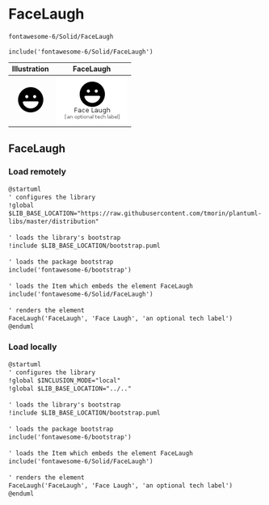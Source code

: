 # FaceLaugh


```text
fontawesome-6/Solid/FaceLaugh
```

```text
include('fontawesome-6/Solid/FaceLaugh')
```



| Illustration | FaceLaugh |
| :---: | :---: |
| ![illustration for Illustration](../../fontawesome-6/Solid/FaceLaugh.png) | ![illustration for FaceLaugh](../../fontawesome-6/Solid/FaceLaugh.Local.png) |




## FaceLaugh

### Load remotely
```plantuml
@startuml
' configures the library
!global $LIB_BASE_LOCATION="https://raw.githubusercontent.com/tmorin/plantuml-libs/master/distribution"

' loads the library's bootstrap
!include $LIB_BASE_LOCATION/bootstrap.puml

' loads the package bootstrap
include('fontawesome-6/bootstrap')

' loads the Item which embeds the element FaceLaugh
include('fontawesome-6/Solid/FaceLaugh')

' renders the element
FaceLaugh('FaceLaugh', 'Face Laugh', 'an optional tech label')
@enduml
```

### Load locally
```plantuml
@startuml
' configures the library
!global $INCLUSION_MODE="local"
!global $LIB_BASE_LOCATION="../.."

' loads the library's bootstrap
!include $LIB_BASE_LOCATION/bootstrap.puml

' loads the package bootstrap
include('fontawesome-6/bootstrap')

' loads the Item which embeds the element FaceLaugh
include('fontawesome-6/Solid/FaceLaugh')

' renders the element
FaceLaugh('FaceLaugh', 'Face Laugh', 'an optional tech label')
@enduml
```

